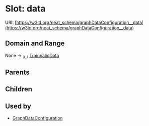 
# Slot: data




URI: [https://w3id.org/neat_schema/graphDataConfiguration__data](https://w3id.org/neat_schema/graphDataConfiguration__data)


## Domain and Range

None &#8594;  <sub>0..1</sub> [TrainValidData](TrainValidData.md)

## Parents


## Children


## Used by

 * [GraphDataConfiguration](GraphDataConfiguration.md)
